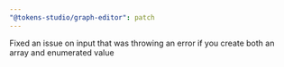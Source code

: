 ```yaml
---
"@tokens-studio/graph-editor": patch
---
```


Fixed an issue on input that was throwing an error if you create both an array and enumerated value
